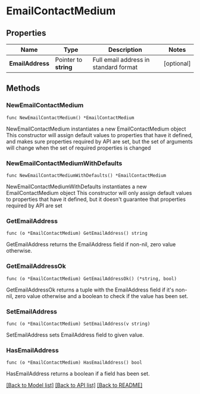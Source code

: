 # EmailContactMedium

## Properties

Name | Type | Description | Notes
------------ | ------------- | ------------- | -------------
**EmailAddress** | Pointer to **string** | Full email address in standard format | [optional] 

## Methods

### NewEmailContactMedium

`func NewEmailContactMedium() *EmailContactMedium`

NewEmailContactMedium instantiates a new EmailContactMedium object
This constructor will assign default values to properties that have it defined,
and makes sure properties required by API are set, but the set of arguments
will change when the set of required properties is changed

### NewEmailContactMediumWithDefaults

`func NewEmailContactMediumWithDefaults() *EmailContactMedium`

NewEmailContactMediumWithDefaults instantiates a new EmailContactMedium object
This constructor will only assign default values to properties that have it defined,
but it doesn't guarantee that properties required by API are set

### GetEmailAddress

`func (o *EmailContactMedium) GetEmailAddress() string`

GetEmailAddress returns the EmailAddress field if non-nil, zero value otherwise.

### GetEmailAddressOk

`func (o *EmailContactMedium) GetEmailAddressOk() (*string, bool)`

GetEmailAddressOk returns a tuple with the EmailAddress field if it's non-nil, zero value otherwise
and a boolean to check if the value has been set.

### SetEmailAddress

`func (o *EmailContactMedium) SetEmailAddress(v string)`

SetEmailAddress sets EmailAddress field to given value.

### HasEmailAddress

`func (o *EmailContactMedium) HasEmailAddress() bool`

HasEmailAddress returns a boolean if a field has been set.


[[Back to Model list]](../README.md#documentation-for-models) [[Back to API list]](../README.md#documentation-for-api-endpoints) [[Back to README]](../README.md)


